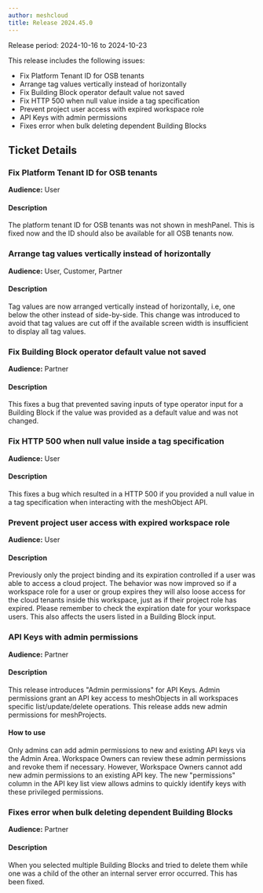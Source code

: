 ```yaml
---
author: meshcloud
title: Release 2024.45.0
---
```


Release period: 2024-10-16 to 2024-10-23

This release includes the following issues:
* Fix Platform Tenant ID for OSB tenants
* Arrange tag values vertically instead of horizontally
* Fix Building Block operator default value not saved
* Fix HTTP 500 when null value inside a tag specification
* Prevent project user access with expired workspace role
* API Keys with admin permissions
* Fixes error when bulk deleting dependent Building Blocks
<!--truncate-->

## Ticket Details
### Fix Platform Tenant ID for OSB tenants
**Audience:** User


#### Description
The platform tenant ID for OSB tenants was not shown in meshPanel. This is fixed now and the
ID should also be available for all OSB tenants now.

### Arrange tag values vertically instead of horizontally
**Audience:** User, Customer, Partner


#### Description
Tag values are now arranged vertically instead of horizontally, i.e, one
below the other instead of side-by-side. This change was introduced to avoid
that tag values are cut off if the available screen width is insufficient to
display all tag values.

### Fix Building Block operator default value not saved
**Audience:** Partner


#### Description
This fixes a bug that prevented saving inputs of type operator input for a Building Block
if the value was provided as a default value and was not changed.

### Fix HTTP 500 when null value inside a tag specification
**Audience:** User


#### Description
This fixes a bug which resulted in a HTTP 500 if you provided a null value in a tag
specification when interacting with the meshObject API.

### Prevent project user access with expired workspace role
**Audience:** User


#### Description
Previously only the project binding and its expiration controlled if a user was able to access a cloud project. 
The behavior was now improved so if a workspace role for a user or group expires they will also loose access for 
the cloud tenants inside this workspace, just as if their project role has expired. Please remember to check the 
expiration date for your workspace users.
This also affects the users listed in a Building Block input.

### API Keys with admin permissions
**Audience:** Partner


#### Description
This release introduces "Admin permissions" for API Keys. 
Admin permissions grant an API key access to meshObjects in all workspaces specific list/update/delete operations. 
This release adds new admin permissions for meshProjects.

#### How to use
Only admins can add admin permissions to new and existing API keys via the Admin Area. 
Workspace Owners can review these admin permissions and revoke them if necessary. However, Workspace Owners cannot 
add new admin permissions to an existing API key.
The new "permissions" column in the API key list view allows admins to quickly identify keys 
with these privileged permissions.

### Fixes error when bulk deleting dependent Building Blocks
**Audience:** Partner


#### Description
When you selected multiple Building Blocks and tried to delete them while one was a child of 
the other an internal server error occurred. This has been fixed.

